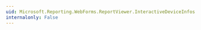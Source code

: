 ```yaml
---
uid: Microsoft.Reporting.WebForms.ReportViewer.InteractiveDeviceInfos
internalonly: False
---
```

